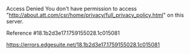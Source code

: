 Access Denied
You don't have permission to access "http://about.att.com/csr/home/privacy/full_privacy_policy.html" on this server.

Reference #18.1b2d3e17.1759155028.1c015081

https://errors.edgesuite.net/18.1b2d3e17.1759155028.1c015081